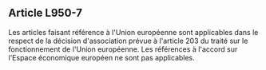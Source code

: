 Article L950-7
----
Les articles faisant référence à l'Union européenne sont applicables dans le
respect de la décision d'association prévue à l'article 203 du traité sur le
fonctionnement de l'Union européenne. Les références à l'accord sur l'Espace
économique européen ne sont pas applicables.

